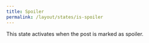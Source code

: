 ```yaml
---
title: Spoiler
permalink: /layout/states/is-spoiler
---
```


This state activates when the post is marked as spoiler.
